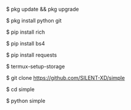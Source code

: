 $ pkg update && pkg upgrade

$ pkg install python git

$ pip install rich

$ pip install bs4

$ pip install requests

$ termux-setup-storage

$ git clone https://github.com/SILENT-XD/simple

$ cd simple

$ python simple
